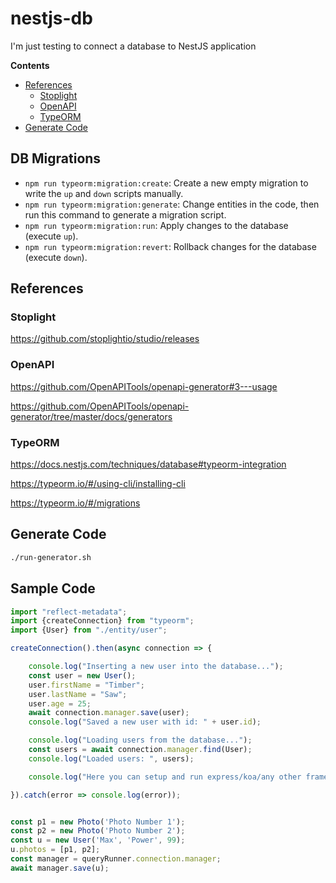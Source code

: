 # nestjs-db

I'm just testing to connect a database to NestJS application

**Contents**

<!-- @import "[TOC]" {cmd="toc" depthFrom=2 depthTo=6 orderedList=false} -->

<!-- code_chunk_output -->

- [References](#references)
  - [Stoplight](#stoplight)
  - [OpenAPI](#openapi)
  - [TypeORM](#typeorm)
- [Generate Code](#generate-code)

<!-- /code_chunk_output -->

## DB Migrations

* `npm run typeorm:migration:create`: Create a new empty migration to write the `up` and `down` scripts manually.
* `npm run typeorm:migration:generate`: Change entities in the code, then run this command to generate a migration script.
* `npm run typeorm:migration:run`: Apply changes to the database (execute `up`).
* `npm run typeorm:migration:revert`: Rollback changes for the database (execute `down`).

## References

### Stoplight 

<https://github.com/stoplightio/studio/releases>

### OpenAPI

<https://github.com/OpenAPITools/openapi-generator#3---usage>

<https://github.com/OpenAPITools/openapi-generator/tree/master/docs/generators>

### TypeORM

<https://docs.nestjs.com/techniques/database#typeorm-integration>

<https://typeorm.io/#/using-cli/installing-cli>

<https://typeorm.io/#/migrations>

## Generate Code

```bash
./run-generator.sh
```

## Sample Code

```typescript
import "reflect-metadata";
import {createConnection} from "typeorm";
import {User} from "./entity/user";

createConnection().then(async connection => {

    console.log("Inserting a new user into the database...");
    const user = new User();
    user.firstName = "Timber";
    user.lastName = "Saw";
    user.age = 25;
    await connection.manager.save(user);
    console.log("Saved a new user with id: " + user.id);

    console.log("Loading users from the database...");
    const users = await connection.manager.find(User);
    console.log("Loaded users: ", users);

    console.log("Here you can setup and run express/koa/any other framework.");

}).catch(error => console.log(error));
```

```typescript

const p1 = new Photo('Photo Number 1');
const p2 = new Photo('Photo Number 2');
const u = new User('Max', 'Power', 99);
u.photos = [p1, p2];
const manager = queryRunner.connection.manager;
await manager.save(u);

```